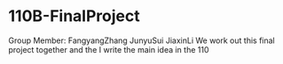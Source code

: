 # 110B-FinalProject

Group Member: FangyangZhang  JunyuSui JiaxinLi
We work out this final project together and the I write the main idea in the 110
